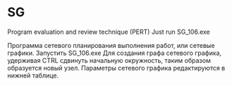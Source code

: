 # SG

Program evaluation and review technique (PERT)
Just run SG_106.exe

Программа сетевого планирования выполнения работ, или сетевые графики.
Запустить SG_106.exe
Для создания графа сетевого графика, удерживая CTRL сдвинуть начальную окружность,
таким образом образуется новый узел. Параметры сетевого графика редактируются в нижней таблице.
